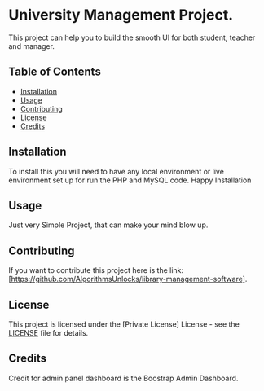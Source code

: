 # University Management Project.

This project can help you to build the smooth UI for both student, teacher and manager.

## Table of Contents
- [Installation](#installation)
- [Usage](#usage)
- [Contributing](#contributing)
- [License](#license)
- [Credits](#credits)

## Installation

To install this you will need to have any local environment or live environment set up for run the PHP and MySQL 
code. Happy Installation
## Usage

Just very Simple Project, that can make your mind blow up.
## Contributing

If you want to contribute this project here is the link: [https://github.com/AlgorithmsUnlocks/library-management-software].
## License

This project is licensed under the [Private License] License - see the [LICENSE](LICENSE) file for details.

## Credits

Credit for admin panel dashboard is the Boostrap Admin Dashboard.